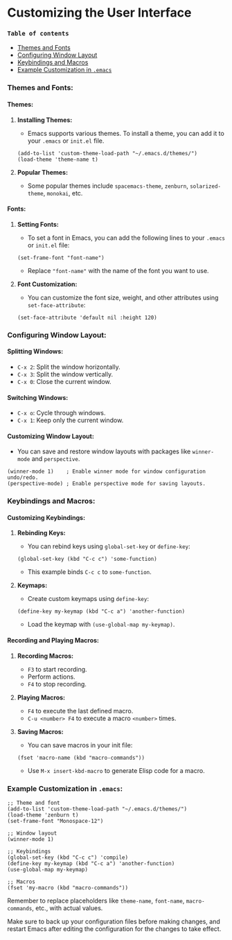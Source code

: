 # Customizing the User Interface

### `Table of contents`

- [Themes and Fonts](#themes-and-fonts)
- [Configuring Window Layout](#configuring-window-layout)
- [Keybindings and Macros](#keybindings-and-macros)
- [Example Customization in `.emacs`](#example-customization-in-emacs)



### Themes and Fonts:

#### Themes:
1. **Installing Themes:**
   - Emacs supports various themes. To install a theme, you can add it to your `.emacs` or `init.el` file.

   ```elisp
   (add-to-list 'custom-theme-load-path "~/.emacs.d/themes/")
   (load-theme 'theme-name t)
   ```

2. **Popular Themes:**
   - Some popular themes include `spacemacs-theme`, `zenburn`, `solarized-theme`, `monokai`, etc.

#### Fonts:
1. **Setting Fonts:**
   - To set a font in Emacs, you can add the following lines to your `.emacs` or `init.el` file:

   ```elisp
   (set-frame-font "font-name")
   ```

   - Replace `"font-name"` with the name of the font you want to use.

2. **Font Customization:**
   - You can customize the font size, weight, and other attributes using `set-face-attribute`:

   ```elisp
   (set-face-attribute 'default nil :height 120)
   ```

### Configuring Window Layout:

#### Splitting Windows:
- `C-x 2`: Split the window horizontally.
- `C-x 3`: Split the window vertically.
- `C-x 0`: Close the current window.

#### Switching Windows:
- `C-x o`: Cycle through windows.
- `C-x 1`: Keep only the current window.

#### Customizing Window Layout:
- You can save and restore window layouts with packages like `winner-mode` and `perspective`.

```elisp
(winner-mode 1)    ; Enable winner mode for window configuration undo/redo.
(perspective-mode) ; Enable perspective mode for saving layouts.
```

### Keybindings and Macros:

#### Customizing Keybindings:

1. **Rebinding Keys:**
   - You can rebind keys using `global-set-key` or `define-key`:

   ```elisp
   (global-set-key (kbd "C-c c") 'some-function)
   ```

   - This example binds `C-c c` to `some-function`.

2. **Keymaps:**
   - Create custom keymaps using `define-key`:

   ```elisp
   (define-key my-keymap (kbd "C-c a") 'another-function)
   ```

   - Load the keymap with `(use-global-map my-keymap)`.

#### Recording and Playing Macros:

1. **Recording Macros:**
   - `F3` to start recording.
   - Perform actions.
   - `F4` to stop recording.

2. **Playing Macros:**
   - `F4` to execute the last defined macro.
   - `C-u <number> F4` to execute a macro `<number>` times.

3. **Saving Macros:**
   - You can save macros in your init file:

   ```elisp
   (fset 'macro-name (kbd "macro-commands"))
   ```

   - Use `M-x insert-kbd-macro` to generate Elisp code for a macro.

### Example Customization in `.emacs`:

```elisp
;; Theme and font
(add-to-list 'custom-theme-load-path "~/.emacs.d/themes/")
(load-theme 'zenburn t)
(set-frame-font "Monospace-12")

;; Window layout
(winner-mode 1)

;; Keybindings
(global-set-key (kbd "C-c c") 'compile)
(define-key my-keymap (kbd "C-c a") 'another-function)
(use-global-map my-keymap)

;; Macros
(fset 'my-macro (kbd "macro-commands"))
```

Remember to replace placeholders like `theme-name`, `font-name`, `macro-commands`, etc., with actual values.

Make sure to back up your configuration files before making changes, and restart Emacs after editing the configuration for the changes to take effect.